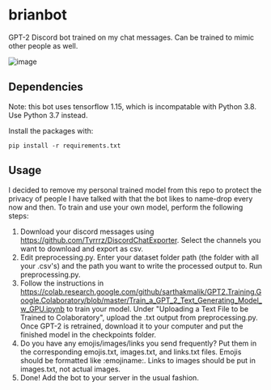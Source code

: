 # brianbot
GPT-2 Discord bot trained on my chat messages. Can be trained to mimic other people as well.

![image](https://user-images.githubusercontent.com/54566106/132962466-c615f3bf-cf0f-4ecd-8833-6b55c64f82f3.png)

## Dependencies
Note: this bot uses tensorflow 1.15, which is incompatable with Python 3.8. Use Python 3.7 instead.

Install the packages with:

`pip install -r requirements.txt`

## Usage
I decided to remove my personal trained model from this repo to protect the privacy of people I have talked with that the bot likes to name-drop every now and then. To train and use your own model, perform the following steps:

1. Download your discord messages using https://github.com/Tyrrrz/DiscordChatExporter. Select the channels you want to download and export as csv.
2. Edit preprocessing.py. Enter your dataset folder path (the folder with all your .csv's) and the path you want to write the processed output to. Run preprocessing.py.
3. Follow the instructions in https://colab.research.google.com/github/sarthakmalik/GPT2.Training.Google.Colaboratory/blob/master/Train_a_GPT_2_Text_Generating_Model_w_GPU.ipynb to train your model. Under "Uploading a Text File to be Trained to Colaboratory", upload the .txt output from preprocessing.py. Once GPT-2 is retrained, download it to your computer and put the finished model in the checkpoints folder.
4. Do you have any emojis/images/links you send frequently? Put them in the corresponding emojis.txt, images.txt, and links.txt files. Emojis should be formatted like :emojiname:. Links to images should be put in images.txt, not actual images.
5. Done! Add the bot to your server in the usual fashion.
